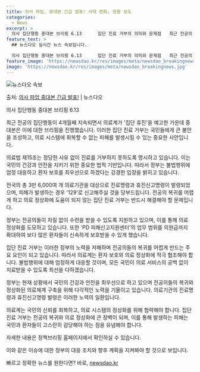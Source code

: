 ```yaml
---
title: 의사 파업, 중대본 긴급 발표! 사태 변화, 현황 보도
categories:
  - News
excerpt: >
  의사 집단행동 중대본 브리핑 6.13      집단 진료 거부의 의미와 문제점   최근 전공의 집단행동이 4…
feature_text: >
  ## 뉴스다오 실시간 뉴스 속보입니다.

  의사 집단행동 중대본 브리핑 6.13      집단 진료 거부의 의미와 문제점   최근 전공의 집단행동이 4…
feature_image: 'https://newsdao.kr/res/images/meta/newsdao_breakingnews.jpg'
image: 'https://newsdao.kr/res/images/meta/newsdao_breakingnews.jpg'
---
```


![뉴스다오 속보](https://newsdao.kr/res/images/meta/newsdao_breakingnews.jpg)

<p>출처: <a href="https://newsdao.kr/4235" rel="dofollow">의사 파업 중대본 긴급 발표!</a> | 뉴스다오</p>

의사 집단행동 중대본 브리핑 6.13

최근 전공의 집단행동이 4개월째 지속되면서 의료계가 '집단 휴진'을 예고한 가운데 중대본은 이에 대한 브리핑을 진행했습니다. 이러한 집단 진료 거부는 국민들에게 큰 불안을 조성하고, 의료 시스템에 회복할 수 없는 피해를 발생시킬 수 있는 중요한 사안입니다.

의료법 제15조는 정당한 사유 없이 진료를 거부하지 못하도록 명시하고 있습니다. 이는 국민의 건강과 안전을 지키기 위한 중요한 법적 기반입니다. 따라서 정부는 불법행위에 엄정 대응하고 환자 보호를 최우선으로 하겠다는 강경한 입장을 밝히고 있습니다.

전국의 총 3만 6,000여 개 의료기관을 대상으로 진료명령과 휴진신고명령이 발령되었으며, 피해가 발생하는 경우 '129'로 신고해주실 것을 당부드립니다. 전공의 복귀를 어렵게 하고 의료 정상화에 도움이 되지 않는 집단 진료 거부는 반드시 해결해야 할 문제입니다.

정부는 전공의들이 차질 없이 수련을 받을 수 있도록 지원하고 있으며, 이를 통해 의료 정상화를 도모하고 있습니다. 또한 'PD 피해신고지원센터'의 업무 범위를 의원급까지 확대하여 보다 많은 환자들이 신속하게 보호받을 수 있게 했습니다.

집단 진료 거부는 이러한 정부의 노력을 저해하며 전공의들의 복귀를 어렵게 만드는 주요 요인이 되고 있습니다. 따라서 의료계는 환자 보호와 의료 정상화에 적극 협조해야 합니다. 불법행위에 대해 엄정하게 대응할 것이며, 모든 국민이 의료 서비스의 공백 없이 치료받을 수 있도록 최선을 다하겠습니다.

정부는 현재 상황에서 국민의 건강과 안전을 최우선으로 하고 있으며 전공의들의 복귀와 정상화된 의료체계 구축을 위해 다각적인 노력을 기울이고 있습니다. 의료기관의 진료명령과 휴진신고명령 발령은 이러한 노력의 일환입니다.

의료계는 국민의 신뢰를 회복하고, 의료 시스템의 정상화를 위해 협력해야 합니다. 집단 진료 거부는 전공의 복귀와 의료 정상화에 큰 장벽이 되며, 이를 통해 발생하는 피해는 국민과 환자들이 고스란히 감당해야 하는 점을 유념해야 합니다.

자세한 내용은 정책브리핑 홈페이지에서 확인하실 수 있습니다.

이와 같은 이슈에 대한 정부의 대응 조치와 향후 계획을 지켜봐야 할 것으로 보입니다.  

빠르고 정확한 뉴스를 원한다면? 바로, <a href="https://newsdao.kr" rel="dofollow">newsdao.kr</a>


